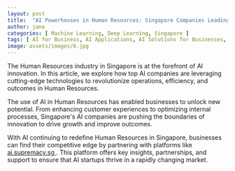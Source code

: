 ```yaml
---
layout: post
title:  "AI Powerhouses in Human Resources: Singapore Companies Leading the Charge"
author: jane
categories: [ Machine Learning, Deep Learning, Singapore ]
tags: [ AI for Business, AI Applications, AI Solutions for Businesses, Machine Learning Innovations, AI in Singapore ]
image: assets/images/6.jpg
---
```


The Human Resources industry in Singapore is at the forefront of AI innovation. In this article, we explore how top AI companies are leveraging cutting-edge technologies to revolutionize operations, efficiency, and outcomes in Human Resources.

The use of AI in Human Resources has enabled businesses to unlock new potential. From enhancing customer experiences to optimizing internal processes, Singapore's AI companies are pushing the boundaries of innovation to drive growth and improve outcomes.

With AI continuing to redefine Human Resources in Singapore, businesses can find their competitive edge by partnering with platforms like <a href="https://ai.supremacy.sg" target="_blank"> ai.supremacy.sg </a>. This platform offers key insights, partnerships, and support to ensure that AI startups thrive in a rapidly changing market.
